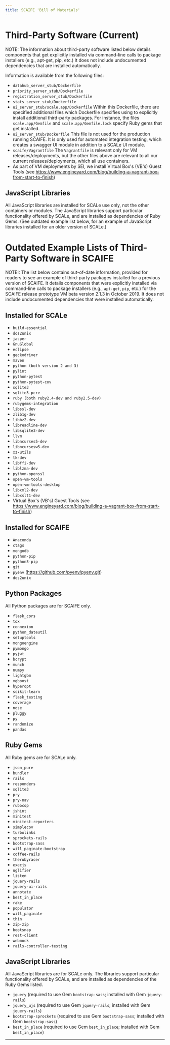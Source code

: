 ```yaml
---
title: SCAIFE 'Bill of Materials'
---
```


<!-- <legal> -->
<!-- SCALe version r.6.5.5.1.A -->
<!--  -->
<!-- Copyright 2021 Carnegie Mellon University. -->
<!--  -->
<!-- NO WARRANTY. THIS CARNEGIE MELLON UNIVERSITY AND SOFTWARE ENGINEERING -->
<!-- INSTITUTE MATERIAL IS FURNISHED ON AN "AS-IS" BASIS. CARNEGIE MELLON -->
<!-- UNIVERSITY MAKES NO WARRANTIES OF ANY KIND, EITHER EXPRESSED OR -->
<!-- IMPLIED, AS TO ANY MATTER INCLUDING, BUT NOT LIMITED TO, WARRANTY OF -->
<!-- FITNESS FOR PURPOSE OR MERCHANTABILITY, EXCLUSIVITY, OR RESULTS -->
<!-- OBTAINED FROM USE OF THE MATERIAL. CARNEGIE MELLON UNIVERSITY DOES NOT -->
<!-- MAKE ANY WARRANTY OF ANY KIND WITH RESPECT TO FREEDOM FROM PATENT, -->
<!-- TRADEMARK, OR COPYRIGHT INFRINGEMENT. -->
<!--  -->
<!-- Released under a MIT (SEI)-style license, please see COPYRIGHT file or -->
<!-- contact permission@sei.cmu.edu for full terms. -->
<!--  -->
<!-- [DISTRIBUTION STATEMENT A] This material has been approved for public -->
<!-- release and unlimited distribution.  Please see Copyright notice for -->
<!-- non-US Government use and distribution. -->
<!--  -->
<!-- DM19-1274 -->
<!-- </legal> -->

Third-Party Software (Current)
====================

NOTE: The information about third-party software listed below details components that get explicitly installed via
command-line calls to package installers (e.g., apt-get, pip, etc.)
It does not include undocumented dependencies that are installed automatically.

Information is available from the following files:

* ```datahub_server_stub/Dockerfile```
* ```priority_server_stub/Dockerfile```
* ```registration_server_stub/Dockerfile```
* ```stats_server_stub/Dockerfile```
* ```ui_server_stub/scale.app/Dockerfile``` Within this Dockerfile, there are specified additional files which Dockerfile specifies using to explicitly install additional third-party packages. For instance, the files `scale.app/Gemfile` and `scale.app/Gemfile.lock` specify Ruby gems that get installed. 
* ```ui_server_stub/Dockerfile``` This file is not used for the production running SCAIFE. It is only used for automated integration testing, which creates a swagger UI module in addition to a SCALe UI module. 
* ```scaife/Vagrantfile``` The `Vagrantfile` is relevant only for VM releases/deployments, but the other files above are relevant to all our current releases/deployments, which all use containers. 
* As part of VM deployments by SEI, we install Virtual Box's (VB's) Guest Tools (see https://www.engineyard.com/blog/building-a-vagrant-box-from-start-to-finish)


JavaScript Libraries
--------------------

All JavaScript libraries are installed for SCALe use only, not the other containers or modules.
The JavaScript libraries support particular functionality offered by SCALe, and are installed as
dependencies of Ruby Gems. (See outdated example list below, for an example of 
JavaScript libraries installed for an older version of SCALe.)



Outdated Example Lists of Third-Party Software in SCAIFE 
====================

NOTE!: The list below contains out-of-date information, provided for readers to 
see an example of third-party packages installed for a previous version of SCAIFE.
It details components that were explicitly installed via
command-line calls to package installers (e.g., `apt-get`, `pip`, etc.)
for the SCAIFE release prototype VM beta version 2.1.3 in October 2019.
It does not include undocumented dependencies that were installed
automatically.

Installed for SCALe
-------------------

* `build-essential`
* `dos2unix`
* `jasper`
* `GnuGlobal`
* `eclipse`
* `geckodriver`
* `maven`
* `python (both version 2 and 3)`
* `pylint`
* `python-pytest`
* `python-pytest-cov`
* `sqlite3`
* `sqlite3-pcre`
* `ruby (both ruby2.4-dev and ruby2.5-dev)`
* `rubygems-integration`
* `libssl-dev`
* `zlib1g-dev`
* `libbz2-dev`
* `libreadline-dev`
* `libsqlite3-dev`
* `llvm`
* `libncurses5-dev`
* `libncursesw5-dev`
* `xz-utils`
* `tk-dev`
* `libffi-dev`
* `liblzma-dev`
* `python-openssl`
* `open-vm-tools`
* `open-vm-tools-desktop`
* `libxml2-dev`
* `libxslt1-dev`
* Virtual Box's (VB's) Guest Tools (see https://www.engineyard.com/blog/building-a-vagrant-box-from-start-to-finish)

Installed for SCAIFE
--------------------

* `Anaconda`
* `ctags`
* `mongodb`
* `python-pip`
* `python3-pip`
* `git`
* `pyenv` (https://github.com/pyenv/pyenv.git)
* `dos2unix`

Python Packages
---------------

All Python packages are for SCAIFE only.

* `flask_cors`
* `tox`
* `connexion`
* `python_dateutil`
* `setuptools`
* `mongoengine`
* `pymongo`
* `pyjwt`
* `bcrypt`
* `munch`
* `numpy`
* `lightgbm`
* `xgboost`
* `hyperopt`
* `scikit-learn`
* `flask_testing`
* `coverage`
* `nose`
* `pluggy`
* `py`
* `randomize`
* `pandas`

Ruby Gems
---------

All Ruby gems are for SCALe only.

* `json_pure`
* `bundler`
* `rails`
* `responders`
* `sqlite3`
* `pry`
* `pry-nav`
* `rubocop`
* `jshint`
* `minitest`
* `minitest-reporters`
* `simplecov`
* `turbolinks`
* `sprockets-rails`
* `bootstrap-sass`
* `will_paginate-bootstrap`
* `coffee-rails`
* `therubyracer`
* `execjs`
* `uglifier`
* `listen`
* `jquery-rails`
* `jquery-ui-rails`
* `annotate`
* `best_in_place`
* `rake`
* `populator`
* `will_paginate`
* `thin`
* `zip-zip`
* `bootsnap`
* `rest-client`
* `webmock`
* `rails-controller-testing`

JavaScript Libraries
--------------------

All JavaScript libraries are for SCALe only.  The libraries support
particular functionality offered by SCALe, and are installed as
dependencies of the Ruby Gems listed.

* `jquery` (required to use Gem `bootstrap-sass`; installed with Gem `jquery-rails`)
* `jquery_ujs` (required to use Gem `jquery-rails`; installed with Gem `jquery-rails`)
* `bootstrap-sprockets` (required to use Gem `bootstrap-sass`; installed with Gem `bootstrap-sass`)
* `best_in_place` (required to use Gem `best_in_place`; installed with Gem `best_in_place`)

------------------------------------------------------------------------

